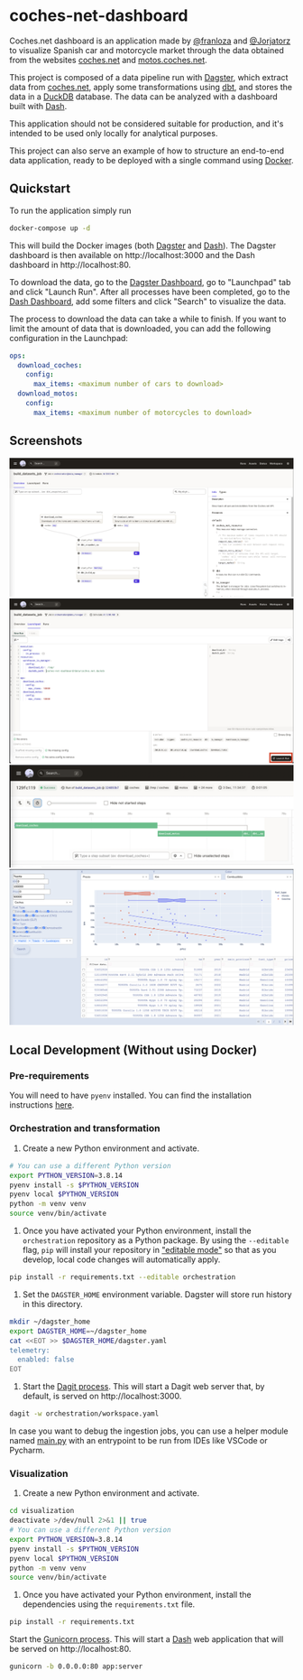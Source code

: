 # coches-net-dashboard

Coches.net dashboard is an application made by [@franloza](https://www.github.com/franloza)
and [@Jorjatorz](https://www.github.com/Jorjatorz) to visualize Spanish car and motorcycle market through the data obtained from
the websites [coches.net] and [motos.coches.net](https://motos.coches.net/).

This project is composed of a data pipeline run with [Dagster], which extract data from [coches.net], apply some
transformations using [dbt], and stores the data in a [DuckDB] database. The data can be analyzed with a dashboard
built with [Dash].

This application should not be considered suitable for production, and it's intended to be used only locally for 
analytical purposes.

This project can also serve an example of how to structure an end-to-end data application, ready to be deployed with
a single command using [Docker].

## Quickstart

To run the application simply run

```bash
docker-compose up -d
```

This will build the Docker images (both [Dagster] and [Dash]). The Dagster dashboard is then available on 
http://localhost:3000 and the Dash dashboard in http://localhost:80.

To download the data, go to the [Dagster Dashboard](http://localhost:3000), go to "Launchpad" tab and click "Launch Run".
After all processes have been completed, go to the [Dash Dashboard](http://localhost:80), add some filters and click "Search" to
visualize the data.

The process to download the data can take a while to finish. If you want to limit the amount of data that is downloaded,
you can add the following configuration in the Launchpad:
```yaml
ops:
  download_coches:
    config:
      max_items: <maximum number of cars to download>
  download_motos:
    config:
      max_items: <maximum number of motorcycles to download>
```

## Screenshots

![DAG](./img/dag.png)
![Dagster Launchpad](./img/launchpad.png)
![Tasks successful](./img/tasks-success.png)
![Dashboard](./img/dash.png)

## Local Development (Without using Docker)

### Pre-requirements

You will need to have `pyenv` installed. You can find the installation instructions [here](https://github.com/pyenv/pyenv#installation).

### Orchestration and transformation

1. Create a new Python environment and activate.

```bash
# You can use a different Python version
export PYTHON_VERSION=3.8.14
pyenv install -s $PYTHON_VERSION
pyenv local $PYTHON_VERSION
python -m venv venv
source venv/bin/activate
```

1. Once you have activated your Python environment, install the `orchestration` repository as a Python package. By
using the `--editable` flag, `pip` will install your repository in
["editable mode"](https://pip.pypa.io/en/latest/reference/pip_install/?highlight=editable#editable-installs)
so that as you develop, local code changes will automatically apply.

```bash
pip install -r requirements.txt --editable orchestration 
```

1. Set the `DAGSTER_HOME` environment variable. Dagster will store run history in this directory.

```bash
mkdir ~/dagster_home
export DAGSTER_HOME=~/dagster_home
cat <<EOT >> $DAGSTER_HOME/dagster.yaml
telemetry:
  enabled: false
EOT
```

1. Start the [Dagit process](https://docs.dagster.io/overview/dagit). This will start a Dagit web
server that, by default, is served on http://localhost:3000.
```bash
dagit -w orchestration/workspace.yaml
```

In case you want to debug the ingestion jobs, you can use a helper module named [main.py](orchestration/data_manager/main.py) 
with an entrypoint to be run from IDEs like VSCode or Pycharm.

### Visualization
1. Create a new Python environment and activate.

```bash
cd visualization
deactivate >/dev/null 2>&1 || true
# You can use a different Python version
export PYTHON_VERSION=3.8.14
pyenv install -s $PYTHON_VERSION
pyenv local $PYTHON_VERSION
python -m venv venv
source venv/bin/activate
```

1. Once you have activated your Python environment, install the dependencies using the `requirements.txt` file.
```bash
pip install -r requirements.txt
```

Start the [Gunicorn process](https://docs.gunicorn.org/en/stable/run.html). This will start a [Dash] web
application that will be served on http://localhost:80.
```bash
gunicorn -b 0.0.0.0:80 app:server
```

[Dagster]: https://dagster.io/
[Docker]: https://docs.docker.com/
[Dash]: https://dash.plotly.com/
[coches.net]: https://www.coches.net/
[dbt]: https://docs.getdbt.com/docs/introduction
[DuckDB]: https://duckdb.org/
